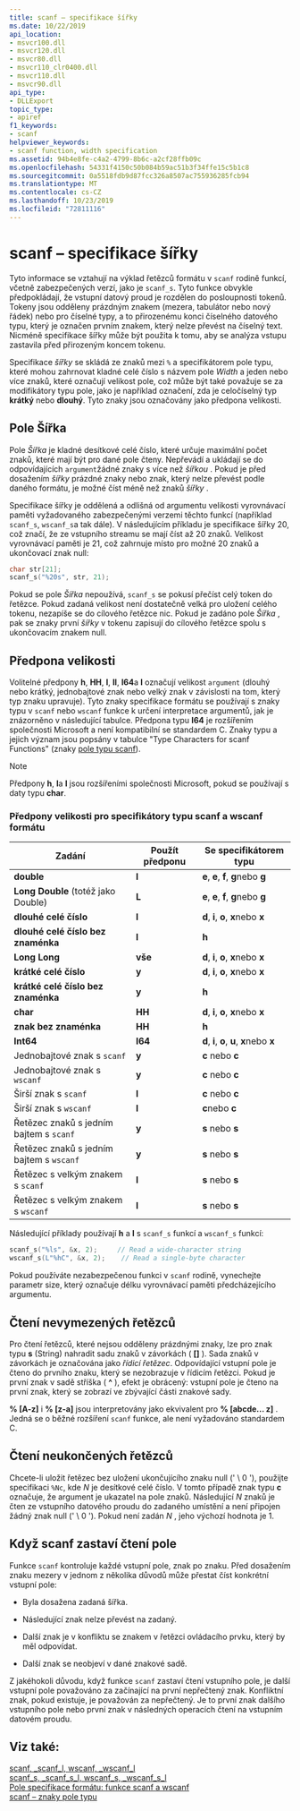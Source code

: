```yaml
---
title: scanf – specifikace šířky
ms.date: 10/22/2019
api_location:
- msvcr100.dll
- msvcr120.dll
- msvcr80.dll
- msvcr110_clr0400.dll
- msvcr110.dll
- msvcr90.dll
api_type:
- DLLExport
topic_type:
- apiref
f1_keywords:
- scanf
helpviewer_keywords:
- scanf function, width specification
ms.assetid: 94b4e8fe-c4a2-4799-8b6c-a2cf28ffb09c
ms.openlocfilehash: 54331f4150c50b084b59ac51b3f34ffe15c5b1c8
ms.sourcegitcommit: 0a5518fdb9d87fcc326a8507ac755936285fcb94
ms.translationtype: MT
ms.contentlocale: cs-CZ
ms.lasthandoff: 10/23/2019
ms.locfileid: "72811116"
---
```

# <a name="scanf-width-specification"></a>scanf – specifikace šířky

Tyto informace se vztahují na výklad řetězců formátu v `scanf` rodině funkcí, včetně zabezpečených verzí, jako je `scanf_s`. Tyto funkce obvykle předpokládají, že vstupní datový proud je rozdělen do posloupnosti tokenů. Tokeny jsou odděleny prázdným znakem (mezera, tabulátor nebo nový řádek) nebo pro číselné typy, a to přirozenému konci číselného datového typu, který je označen prvním znakem, který nelze převést na číselný text. Nicméně specifikace šířky může být použita k tomu, aby se analýza vstupu zastavila před přirozeným koncem tokenu.

Specifikace *šířky* se skládá ze znaků mezi `%` a specifikátorem pole typu, které mohou zahrnovat kladné celé číslo s názvem pole *Width* a jeden nebo více znaků, které označují velikost pole, což může být také považuje se za modifikátory typu pole, jako je například označení, zda je celočíselný typ **krátký** nebo **dlouhý**. Tyto znaky jsou označovány jako předpona velikosti.

## <a name="the-width-field"></a>Pole Šířka

Pole *Šířka* je kladné desítkové celé číslo, které určuje maximální počet znaků, které mají být pro dané pole čteny. Nepřevádí a ukládají se do odpovídajících `argument`žádné znaky s více než *šířkou* . Pokud je před dosažením *šířky* prázdné znaky nebo znak, který nelze převést podle daného formátu, je možné číst méně než znaků *šířky* .

Specifikace šířky je oddělená a odlišná od argumentu velikosti vyrovnávací paměti vyžadovaného zabezpečenými verzemi těchto funkcí (například `scanf_s`, `wscanf_s`a tak dále). V následujícím příkladu je specifikace šířky 20, což značí, že ze vstupního streamu se mají číst až 20 znaků. Velikost vyrovnávací paměti je 21, což zahrnuje místo pro možné 20 znaků a ukončovací znak null:

```C
char str[21];
scanf_s("%20s", str, 21);
```

Pokud se pole *Šířka* nepoužívá, `scanf_s` se pokusí přečíst celý token do řetězce. Pokud zadaná velikost není dostatečně velká pro uložení celého tokenu, nezapíše se do cílového řetězce nic. Pokud je zadáno pole *Šířka* , pak se znaky první *šířky* v tokenu zapisují do cílového řetězce spolu s ukončovacím znakem null.

## <a name="the-size-prefix"></a>Předpona velikosti

Volitelné předpony **h**, **HH**, **l**, **ll**, **I64**a **l** označují velikost `argument` (dlouhý nebo krátký, jednobajtové znak nebo velký znak v závislosti na tom, který typ znaku upravuje). Tyto znaky specifikace formátu se používají s znaky typu v `scanf` nebo `wscanf` funkce k určení interpretace argumentů, jak je znázorněno v následující tabulce. Předpona typu **I64** je rozšířením společnosti Microsoft a není kompatibilní se standardem C. Znaky typu a jejich význam jsou popsány v tabulce "Type Characters for scanf Functions" (znaky [pole typu scanf](../c-runtime-library/scanf-type-field-characters.md)).

> [!NOTE]
> Předpony **h**, **l**a **l** jsou rozšířeními společnosti Microsoft, pokud se používají s daty typu **char**.

### <a name="size-prefixes-for-scanf-and-wscanf-format-type-specifiers"></a>Předpony velikosti pro specifikátory typu scanf a wscanf formátu

|Zadání|Použít předponu|Se specifikátorem typu|
|----------------|----------------|-------------------------|
|**double**|**l**|**e**, **e**, **f**, **g**nebo **g**|
|**Long Double** (totéž jako Double)|**L**|**e**, **e**, **f**, **g**nebo **g**|
|**dlouhé celé číslo**|**l**|**d**, **i**, **o**, **x**nebo **x**|
|**dlouhé celé číslo bez znaménka**|**l**|**h**|
|**Long Long**|**vše**|**d**, **i**, **o**, **x**nebo **x**|
|**krátké celé číslo**|**y**|**d**, **i**, **o**, **x**nebo **x**|
|**krátké celé číslo bez znaménka**|**y**|**h**|
|**char**|**HH**|**d**, **i**, **o**, **x**nebo **x**|
|**znak bez znaménka**|**HH**|**h**|
|**Int64**|**I64**|**d**, **i**, **o**, **u**, **x**nebo **x**|
|Jednobajtové znak s `scanf`|**y**|**c** nebo **c**|
|Jednobajtové znak s `wscanf`|**y**|**c** nebo **c**|
|Širší znak s `scanf`|**l**|**c** nebo **c**|
|Širší znak s `wscanf`|**l**|**c**nebo **c**|
|Řetězec znaků s jedním bajtem s `scanf`|**y**|**s** nebo **s**|
|Řetězec znaků s jedním bajtem s `wscanf`|**y**|**s** nebo **s**|
|Řetězec s velkým znakem s `scanf`|**l**|**s** nebo **s**|
|Řetězec s velkým znakem s `wscanf`|**l**|**s** nebo **s**|

Následující příklady používají **h** a **l** s `scanf_s` funkcí a `wscanf_s` funkcí:

```C
scanf_s("%ls", &x, 2);     // Read a wide-character string
wscanf_s(L"%hC", &x, 2);    // Read a single-byte character
```

Pokud používáte nezabezpečenou funkci v `scanf` rodině, vynechejte parametr size, který označuje délku vyrovnávací paměti předcházejícího argumentu.

## <a name="reading-undelimited-strings"></a>Čtení nevymezených řetězců

Pro čtení řetězců, které nejsou odděleny prázdnými znaky, lze pro znak typu **s** (String) nahradit sadu znaků v závorkách ( **[]** ). Sada znaků v závorkách je označována jako *řídicí řetězec*. Odpovídající vstupní pole je čteno do prvního znaku, který se nezobrazuje v řídicím řetězci. Pokud je první znak v sadě stříška ( **^** ), efekt je obrácený: vstupní pole je čteno na první znak, který se zobrazí ve zbývající části znakové sady.

**% [A-z]** i **% [z-a]** jsou interpretovány jako ekvivalent pro **% [abcde... z]** . Jedná se o běžné rozšíření `scanf` funkce, ale není vyžadováno standardem C.

## <a name="reading-unterminated-strings"></a>Čtení neukončených řetězců

Chcete-li uložit řetězec bez uložení ukončujícího znaku null (' \ 0 '), použijte specifikaci `%Nc`, kde *N* je desítkové celé číslo. V tomto případě znak typu **c** označuje, že argument je ukazatel na pole znaků. Následující *N* znaků je čten ze vstupního datového proudu do zadaného umístění a není připojen žádný znak null (' \ 0 '). Pokud není zadán *N* , jeho výchozí hodnota je 1.

## <a name="when-scanf-stops-reading-a-field"></a>Když scanf zastaví čtení pole

Funkce `scanf` kontroluje každé vstupní pole, znak po znaku. Před dosažením znaku mezery v jednom z několika důvodů může přestat číst konkrétní vstupní pole:

- Byla dosažena zadaná šířka.

- Následující znak nelze převést na zadaný.

- Další znak je v konfliktu se znakem v řetězci ovládacího prvku, který by měl odpovídat.

- Další znak se neobjeví v dané znakové sadě.

Z jakéhokoli důvodu, když funkce `scanf` zastaví čtení vstupního pole, je další vstupní pole považováno za začínající na první nepřečtený znak. Konfliktní znak, pokud existuje, je považován za nepřečtený. Je to první znak dalšího vstupního pole nebo první znak v následných operacích čtení na vstupním datovém proudu.

## <a name="see-also"></a>Viz také:

[scanf, _scanf_l, wscanf, _wscanf_l](../c-runtime-library/reference/scanf-scanf-l-wscanf-wscanf-l.md)<br/>
[scanf_s, _scanf_s_l, wscanf_s, _wscanf_s_l](../c-runtime-library/reference/scanf-s-scanf-s-l-wscanf-s-wscanf-s-l.md)<br/>
[Pole specifikace formátu: funkce scanf a wscanf](../c-runtime-library/format-specification-fields-scanf-and-wscanf-functions.md)<br/>
[scanf – znaky pole typu](../c-runtime-library/scanf-type-field-characters.md)<br/>
